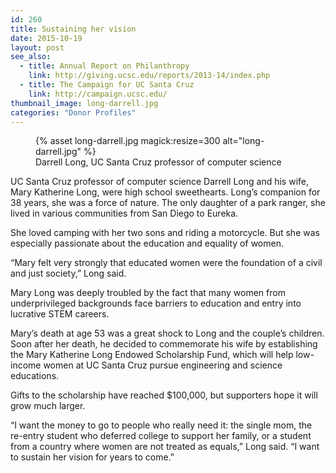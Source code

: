 ```yaml
---
id: 260
title: Sustaining her vision
date: 2015-10-19
layout: post
see_also:
  - title: Annual Report on Philanthropy
    link: http://giving.ucsc.edu/reports/2013-14/index.php
  - title: The Campaign for UC Santa Cruz
    link: http://campaign.ucsc.edu/
thumbnail_image: long-darrell.jpg
categories: "Donor Profiles"
---
```

<figure class="inline-image right">
{% asset long-darrell.jpg magick:resize=300 alt="long-darrell.jpg" %}<figcaption>Darrell Long, UC Santa Cruz professor of computer science</figcaption></figure>

UC Santa Cruz professor of computer science Darrell Long and his wife, Mary Katherine Long, were high school sweethearts. Long’s companion for 38 years, she was a force of nature. The only daughter of a park ranger, she lived in various communities from San Diego to Eureka.

She loved camping with her two sons and riding a motorcycle. But she was especially passionate about the education and equality of women.

“Mary felt very strongly that educated women were the foundation of a civil and just society,” Long said.

Mary Long was deeply troubled by the fact that many women from underprivileged backgrounds face barriers to education and entry into lucrative STEM careers.

Mary’s death at age 53 was a great shock to Long and the couple’s children. Soon after her death, he decided to commemorate his wife by establishing the Mary Katherine Long Endowed Scholarship Fund, which will help low-income women at UC Santa Cruz pursue engineering and science educations.

Gifts to the scholarship have reached $100,000, but supporters hope it will grow much larger.

“I want the money to go to people who really need it: the single mom, the re-entry student who deferred college to support her family, or a student from a country where women are not treated as equals,” Long said. “I want to sustain her vision for years to come.”
